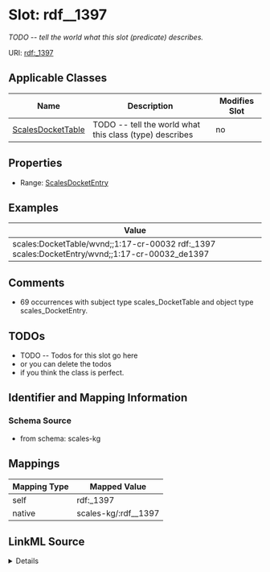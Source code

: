 

# Slot: rdf__1397


_TODO -- tell the world what this slot (predicate) describes._





URI: [rdf:_1397](http://www.w3.org/1999/02/22-rdf-syntax-ns#_1397)



<!-- no inheritance hierarchy -->





## Applicable Classes

| Name | Description | Modifies Slot |
| --- | --- | --- |
| [ScalesDocketTable](../classes/ScalesDocketTable.md) | TODO -- tell the world what this class (type) describes |  no  |







## Properties

* Range: [ScalesDocketEntry](../classes/ScalesDocketEntry.md)






## Examples

| Value |
| --- |
| scales:DocketTable/wvnd;;1:17-cr-00032 rdf:_1397 scales:DocketEntry/wvnd;;1:17-cr-00032_de1397 |

## Comments

* 69 occurrences with subject type scales_DocketTable and object type scales_DocketEntry.

## TODOs

* TODO -- Todos for this slot go here
* or you can delete the todos
* if you think the class is perfect.

## Identifier and Mapping Information







### Schema Source


* from schema: scales-kg




## Mappings

| Mapping Type | Mapped Value |
| ---  | ---  |
| self | rdf:_1397 |
| native | scales-kg/:rdf__1397 |




## LinkML Source

<details>
```yaml
name: rdf__1397
description: TODO -- tell the world what this slot (predicate) describes.
todos:
- TODO -- Todos for this slot go here
- or you can delete the todos
- if you think the class is perfect.
comments:
- 69 occurrences with subject type scales_DocketTable and object type scales_DocketEntry.
examples:
- value: scales:DocketTable/wvnd;;1:17-cr-00032 rdf:_1397 scales:DocketEntry/wvnd;;1:17-cr-00032_de1397
from_schema: scales-kg
rank: 1000
slot_uri: rdf:_1397
alias: rdf__1397
domain_of:
- scales_DocketTable
range: scales_DocketEntry

```
</details>